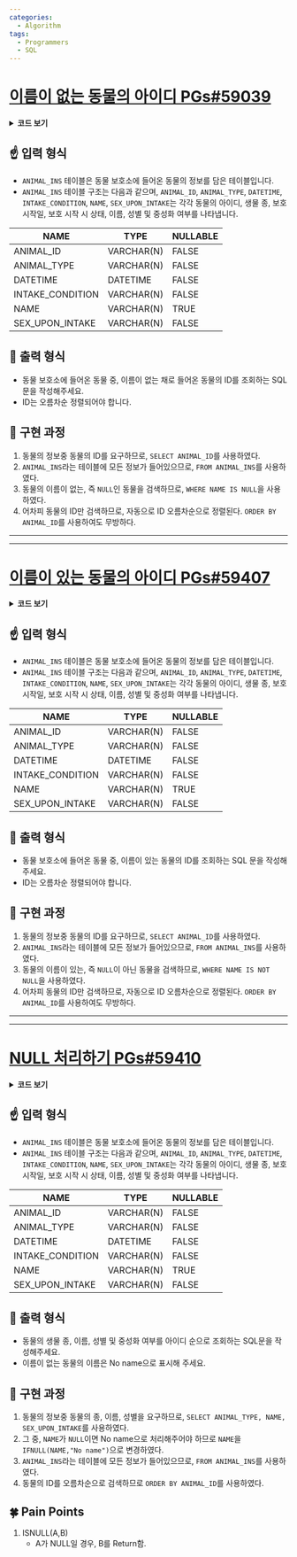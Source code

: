 ```yaml
---
categories:
  - Algorithm
tags:
  - Programmers
  - SQL
---
```

# [이름이 없는 동물의 아이디 PGs#59039](https://programmers.co.kr/learn/courses/30/lessons/59039)

<details>
<summary><b>코드 보기</b></summary>
<div markdown="1">

```SQL
SELECT ANIMAL_ID
FROM ANIMAL_INS
WHERE NAME IS NULL
```

</div>
</details>


## ☝ 입력 형식

+ `ANIMAL_INS` 테이블은 동물 보호소에 들어온 동물의 정보를 담은 테이블입니다.
+ `ANIMAL_INS` 테이블 구조는 다음과 같으며, `ANIMAL_ID`, `ANIMAL_TYPE`, `DATETIME`, `INTAKE_CONDITION`, `NAME`, `SEX_UPON_INTAKE`는 각각 동물의 아이디, 생물 종, 보호 시작일, 보호 시작 시 상태, 이름, 성별 및 중성화 여부를 나타냅니다.

| **NAME**         | **TYPE**   | **NULLABLE** |
|------------------|------------|--------------|
| ANIMAL_ID        | VARCHAR(N) | FALSE        |
| ANIMAL_TYPE      | VARCHAR(N) | FALSE        |
| DATETIME         | DATETIME   | FALSE        |
| INTAKE_CONDITION | VARCHAR(N) | FALSE        |
| NAME             | VARCHAR(N) | TRUE         |
| SEX_UPON_INTAKE  | VARCHAR(N) | FALSE        |

## 🤞 출력 형식

+ 동물 보호소에 들어온 동물 중, 이름이 없는 채로 들어온 동물의 ID를 조회하는 SQL 문을 작성해주세요.
+ ID는 오름차순 정렬되어야 합니다.

## 🤟 구현 과정

1. 동물의 정보중 동물의 ID를 요구하므로, `SELECT ANIMAL_ID`를 사용하였다.
2. `ANIMAL_INS`라는 테이블에 모든 정보가 들어있으므로, `FROM ANIMAL_INS`를 사용하였다.
3. 동물의 이름이 없는, 즉 `NULL`인 동물을 검색하므로, `WHERE NAME IS NULL`을 사용하였다.
4. 어차피 동물의 ID만 검색하므로, 자동으로 ID 오름차순으로 정렬된다. `ORDER BY ANIMAL_ID`를 사용하여도 무방하다.

---
---

# [이름이 있는 동물의 아이디 PGs#59407](https://programmers.co.kr/learn/courses/30/lessons/59407)

<details>
<summary><b>코드 보기</b></summary>
<div markdown="1">

```SQL
SELECT ANIMAL_ID
FROM ANIMAL_INS
WHERE NAME IS NOT NULL
```

</div>
</details>


## ☝ 입력 형식

+ `ANIMAL_INS` 테이블은 동물 보호소에 들어온 동물의 정보를 담은 테이블입니다.
+ `ANIMAL_INS` 테이블 구조는 다음과 같으며, `ANIMAL_ID`, `ANIMAL_TYPE`, `DATETIME`, `INTAKE_CONDITION`, `NAME`, `SEX_UPON_INTAKE`는 각각 동물의 아이디, 생물 종, 보호 시작일, 보호 시작 시 상태, 이름, 성별 및 중성화 여부를 나타냅니다.

| **NAME**         | **TYPE**   | **NULLABLE** |
|------------------|------------|--------------|
| ANIMAL_ID        | VARCHAR(N) | FALSE        |
| ANIMAL_TYPE      | VARCHAR(N) | FALSE        |
| DATETIME         | DATETIME   | FALSE        |
| INTAKE_CONDITION | VARCHAR(N) | FALSE        |
| NAME             | VARCHAR(N) | TRUE         |
| SEX_UPON_INTAKE  | VARCHAR(N) | FALSE        |

## 🤞 출력 형식

+ 동물 보호소에 들어온 동물 중, 이름이 있는 동물의 ID를 조회하는 SQL 문을 작성해주세요.
+ ID는 오름차순 정렬되어야 합니다.

## 🤟 구현 과정

1. 동물의 정보중 동물의 ID를 요구하므로, `SELECT ANIMAL_ID`를 사용하였다.
2. `ANIMAL_INS`라는 테이블에 모든 정보가 들어있으므로, `FROM ANIMAL_INS`를 사용하였다.
3. 동물의 이름이 있는, 즉 `NULL`이 아닌 동물을 검색하므로, `WHERE NAME IS NOT NULL`을 사용하였다.
4. 어차피 동물의 ID만 검색하므로, 자동으로 ID 오름차순으로 정렬된다. `ORDER BY ANIMAL_ID`를 사용하여도 무방하다.

---
---

# [NULL 처리하기 PGs#59410](https://programmers.co.kr/learn/courses/30/lessons/59410)

<details>
<summary><b>코드 보기</b></summary>
<div markdown="1">

```SQL
SELECT ANIMAL_TYPE, IFNULL(NAME,"No name"), SEX_UPON_INTAKE
FROM ANIMAL_INS
ORDER BY ANIMAL_ID
```

</div>
</details>


## ☝ 입력 형식

+ `ANIMAL_INS` 테이블은 동물 보호소에 들어온 동물의 정보를 담은 테이블입니다.
+ `ANIMAL_INS` 테이블 구조는 다음과 같으며, `ANIMAL_ID`, `ANIMAL_TYPE`, `DATETIME`, `INTAKE_CONDITION`, `NAME`, `SEX_UPON_INTAKE`는 각각 동물의 아이디, 생물 종, 보호 시작일, 보호 시작 시 상태, 이름, 성별 및 중성화 여부를 나타냅니다.

| **NAME**         | **TYPE**   | **NULLABLE** |
|------------------|------------|--------------|
| ANIMAL_ID        | VARCHAR(N) | FALSE        |
| ANIMAL_TYPE      | VARCHAR(N) | FALSE        |
| DATETIME         | DATETIME   | FALSE        |
| INTAKE_CONDITION | VARCHAR(N) | FALSE        |
| NAME             | VARCHAR(N) | TRUE         |
| SEX_UPON_INTAKE  | VARCHAR(N) | FALSE        |

## 🤞 출력 형식

+ 동물의 생물 종, 이름, 성별 및 중성화 여부를 아이디 순으로 조회하는 SQL문을 작성해주세요.
+ 이름이 없는 동물의 이름은 No name으로 표시해 주세요.

## 🤟 구현 과정

1. 동물의 정보중 동물의 종, 이름, 성별을 요구하므로, `SELECT ANIMAL_TYPE, NAME, SEX_UPON_INTAKE`를 사용하였다.
2.  그 중,  `NAME`가 `NULL`이면 No name으로 처리해주어야 하므로 `NAME`을 `IFNULL(NAME,"No name")`으로 변경하였다.
3. `ANIMAL_INS`라는 테이블에 모든 정보가 들어있으므로, `FROM ANIMAL_INS`를 사용하였다.
4. 동물의 ID를 오름차순으로 검색하므로 `ORDER BY ANIMAL_ID`를 사용하였다.

## 🍀 Pain Points

1. ISNULL(A,B)
	- A가 NULL일 경우, B를 Return함.

